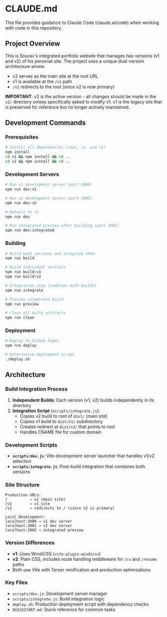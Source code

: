 # CLAUDE.md

This file provides guidance to Claude Code (claude.ai/code) when working with code in this repository.

## Project Overview

This is Sourav's integrated portfolio website that manages two versions (v1 and v2) of his personal site. The project uses a unique dual-version architecture where:
- v2 serves as the main site at the root URL
- v1 is available at the `/v1` path  
- `/v2` redirects to the root (since v2 is now primary)

**IMPORTANT**: v2 is the active version - all changes should be made in the `v2/` directory unless specifically asked to modify v1. v1 is the legacy site that is preserved for reference but no longer actively maintained.

## Development Commands

### Prerequisites
```bash
# Install all dependencies (root, v1, and v2)
npm install
cd v1 && npm install && cd ..
cd v2 && npm install && cd ..
```

### Development Servers
```bash
# Run v1 development server (port 3000)
npm run dev:v1

# Run v2 development server (port 3001) 
npm run dev:v2

# Default to v1
npm run dev

# Run integrated preview after building (port 3002)
npm run dev:integrated
```

### Building
```bash
# Build both versions and integrate them
npm run build

# Build individual versions
npm run build:v1
npm run build:v2

# Integration step (combines both builds)
npm run integrate

# Preview integrated build
npm run preview

# Clean all build artifacts
npm run clean
```

### Deployment
```bash
# Deploy to GitHub Pages
npm run deploy

# Alternative deployment script
./deploy.sh
```

## Architecture

### Build Integration Process
1. **Independent Builds**: Each version (v1, v2) builds independently in its directory
2. **Integration Script** (`scripts/integrate.js`):
   - Copies v2 build to root of `dist/` (main site)
   - Copies v1 build to `dist/v1/` subdirectory
   - Creates redirect at `dist/v2/` that points to root
   - Handles CNAME file for custom domain

### Development Scripts
- **`scripts/dev.js`**: Vite development server launcher that handles v1/v2 selection
- **`scripts/integrate.js`**: Post-build integration that combines both versions

### Site Structure
```
Production URLs:
/          → v2 (main site)
/v1        → v1 site  
/v2        → redirects to / (since v2 is primary)

Local Development:
localhost:3000 → v1 dev server
localhost:3001 → v2 dev server
localhost:3002 → integrated preview
```

### Version Differences
- **v1**: Uses WindiCSS (`vite-plugin-windicss`)
- **v2**: Plain CSS, includes route handling middleware for `/cv` and `/resume` paths
- Both use Vite with Terser minification and production optimizations

### Key Files
- `scripts/dev.js`: Development server manager
- `scripts/integrate.js`: Build integration logic  
- `deploy.sh`: Production deployment script with dependency checks
- `QUICKSTART.md`: Quick reference for common tasks